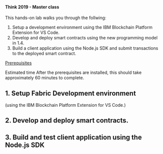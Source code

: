 
#### Think 2019 - Master class

This hands-on lab walks you through the follwing:
1. Setup a development environment using the IBM Blockchain Platform Extension for VS Code. 
2. Develop and deploy smart contracts using the new programming model in 1.4. 
3. Build a client application using the Node.js SDK and submit transactions to the deployed smart contract.

[Prerequisites](https://github.com/rojanjose/commpaper/blob/master/Prerequisites.md)

Estimated time
After the prerequisites are installed, this should take approximately 60 minutes to complete.

## 1. Setup Fabric Development environment 
(using the IBM Blockchain Platform Extension for VS Code.)


## 2. Develop and deploy smart contracts. 


## 3. Build and test client application using the Node.js SDK 



